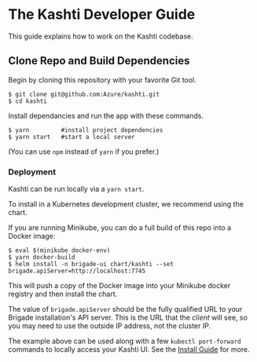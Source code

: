 # The Kashti Developer Guide

This guide explains how to work on the Kashti codebase.

## Clone Repo and Build Dependencies

Begin by cloning this repository with your favorite Git tool.

```console
$ git clone git@github.com:Azure/kashti.git
$ cd kashti
```

Install dependancies and run the app with these commands. 

```console
$ yarn         #install project dependencies
$ yarn start   #start a local server
```

(You can use `npm` instead of `yarn` if you prefer.)

### Deployment

Kashti can be run locally via a `yarn start`.

To install in a Kubernetes development cluster, we recommend using the chart.

If you are running Minikube, you can do a full build of this repo into a Docker
image:

```console
$ eval $(minikube docker-env)
$ yarn docker-build
$ helm install -n brigade-ui chart/kashti --set brigade.apiServer=http://localhost:7745
```

This will push a copy of the Docker image into your Minikube docker registry and
then install the chart.

The value of `brigade.apiServer` should be the fully qualified URL to your Brigade
installation's API server. This is the URL that the _client_ will see, so you
may need to use the outside IP address, not the cluster IP.

The example above can be used along with a few `kubectl port-forward` commands to
locally access your Kashti UI. See the [Install Guide](install.md) for more.

